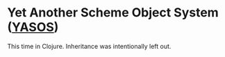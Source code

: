 # Yet Another Scheme Object System ([YASOS](https://people.csail.mit.edu/jaffer/slib/Yasos.html))

This time in Clojure.
Inheritance was intentionally left out.